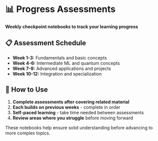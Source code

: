 # 📊 Progress Assessments

**Weekly checkpoint notebooks to track your learning progress**

## 📋 **Assessment Schedule**

- **Week 1-3:** Fundamentals and basic concepts
- **Week 4-6:** Intermediate ML and quantum concepts
- **Week 7-9:** Advanced applications and projects
- **Week 10-12:** Integration and specialization

## 🎯 **How to Use**

1. **Complete assessments after covering related material**
2. **Each builds on previous weeks** - complete in order
3. **Self-paced learning** - take time needed between assessments
4. **Review areas where you struggle** before moving forward

These notebooks help ensure solid understanding before advancing to more complex topics.

